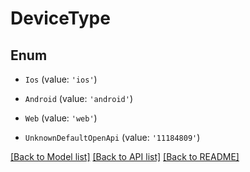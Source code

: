 # DeviceType


## Enum

* `Ios` (value: `'ios'`)

* `Android` (value: `'android'`)

* `Web` (value: `'web'`)

* `UnknownDefaultOpenApi` (value: `'11184809'`)

[[Back to Model list]](../README.md#documentation-for-models) [[Back to API list]](../README.md#documentation-for-api-endpoints) [[Back to README]](../README.md)
